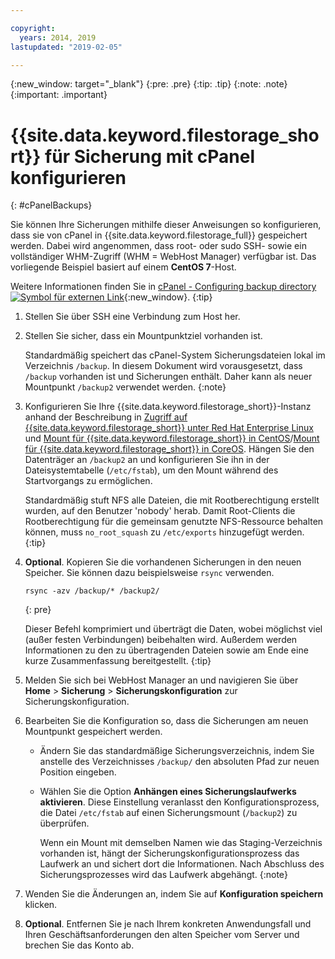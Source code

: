 ```yaml
---

copyright:
  years: 2014, 2019
lastupdated: "2019-02-05"

---
```

{:new_window: target="_blank"}
{:pre: .pre}
{:tip: .tip}
{:note: .note}
{:important: .important}

# {{site.data.keyword.filestorage_short}} für Sicherung mit cPanel konfigurieren
{: #cPanelBackups}

Sie können Ihre Sicherungen mithilfe dieser Anweisungen so konfigurieren, dass sie von cPanel in {{site.data.keyword.filestorage_full}} gespeichert werden. Dabei wird angenommen, dass root- oder sudo SSH- sowie ein vollständiger WHM-Zugriff (WHM = WebHost Manager) verfügbar ist. Das vorliegende Beispiel basiert auf einem **CentOS 7**-Host.

Weitere Informationen finden Sie in [cPanel - Configuring backup directory ![Symbol für externen Link](../../icons/launch-glyph.svg "Symbol für externen Link")](https://docs.cpanel.net/display/68Docs/Backup+Configuration#BackupConfiguration-ConfigureBackupDirectory){:new_window}.
{:tip}

1. Stellen Sie über SSH eine Verbindung zum Host her.
2. Stellen Sie sicher, dass ein Mountpunktziel vorhanden ist. <br />

   Standardmäßig speichert das cPanel-System Sicherungsdateien lokal im Verzeichnis `/backup`. In diesem Dokument wird vorausgesetzt, dass `/backup` vorhanden ist und Sicherungen enthält. Daher kann als neuer Mountpunkt `/backup2` verwendet werden.
   {:note}

3. Konfigurieren Sie Ihre {{site.data.keyword.filestorage_short}}-Instanz anhand der Beschreibung in [Zugriff auf {{site.data.keyword.filestorage_short}} unter Red Hat Enterprise Linux](/docs/infrastructure/FileStorage?topic=FileStorage-mountingLinux) und [Mount für {{site.data.keyword.filestorage_short}} in CentOS](/docs/infrastructure/FileStorage?topic=FileStorage-mountingCentOS)/[Mount für {{site.data.keyword.filestorage_short}} in CoreOS](/docs/infrastructure/FileStorage?topic=FileStorage-mountingCoreOS). Hängen Sie den Datenträger an `/backup2` an und konfigurieren Sie ihn in der Dateisystemtabelle (`/etc/fstab`), um den Mount während des Startvorgangs zu ermöglichen. <br />

   Standardmäßig stuft NFS alle Dateien, die mit Rootberechtigung erstellt wurden, auf den Benutzer 'nobody' herab. Damit Root-Clients die Rootberechtigung für die gemeinsam genutzte NFS-Ressource behalten können, muss `no_root_squash` zu `/etc/exports` hinzugefügt werden.
   {:tip}

4. **Optional**. Kopieren Sie die vorhandenen Sicherungen in den neuen Speicher. Sie können dazu beispielsweise `rsync` verwenden.
   ```
   rsync -azv /backup/* /backup2/
   ```
   {: pre}

    Dieser Befehl komprimiert und überträgt die Daten, wobei möglichst viel (außer festen Verbindungen) beibehalten wird. Außerdem werden Informationen zu den zu übertragenden Dateien sowie am Ende eine kurze Zusammenfassung bereitgestellt.
    {:tip}

5. Melden Sie sich bei WebHost Manager an und navigieren Sie über **Home** > **Sicherung** > **Sicherungskonfiguration** zur Sicherungskonfiguration.

6. Bearbeiten Sie die Konfiguration so, dass die Sicherungen am neuen Mountpunkt gespeichert werden.
    - Ändern Sie das standardmäßige Sicherungsverzeichnis, indem Sie anstelle des Verzeichnisses `/backup/` den absoluten Pfad zur neuen Position eingeben.
    - Wählen Sie die Option **Anhängen eines Sicherungslaufwerks aktivieren**. Diese Einstellung veranlasst den Konfigurationsprozess, die Datei `/etc/fstab` auf einen Sicherungsmount (`/backup2`) zu überprüfen. <br />

      Wenn ein Mount mit demselben Namen wie das Staging-Verzeichnis vorhanden ist, hängt der Sicherungskonfigurationsprozess das Laufwerk an und sichert dort die Informationen. Nach Abschluss des Sicherungsprozesses wird das Laufwerk abgehängt.
      {:note}
7. Wenden Sie die Änderungen an, indem Sie auf **Konfiguration speichern** klicken.
8. **Optional**. Entfernen Sie je nach Ihrem konkreten Anwendungsfall und Ihren Geschäftsanforderungen den alten Speicher vom Server und brechen Sie das Konto ab.
